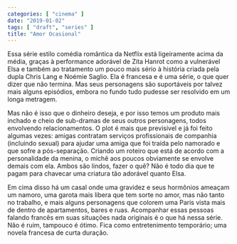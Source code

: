 ```yaml
---
categories: [ "cinema" ]
date: "2019-01-02"
tags: [ "draft", "series" ]
title: "Amor Ocasional"
---
```

Essa série estilo comédia romântica da Netflix está ligeiramente
acima da média, graças à performance adorável de Zita Hanrot como a
vulnerável Elsa e também ao tratamento um pouco mais sério à história
criada pela dupla Chris Lang e Noémie Saglio. Ela é francesa e é uma
série, o que quer dizer que não termina. Mas seus personagens são
suportáveis por talvez mais alguns episódios, embora no fundo tudo
pudesse ser resolvido em um longa metragem.

Mas não é isso que o dinheiro deseja, e por isso temos um produto
mais inchado e cheio de sub-dramas de seus outros personagens, todos
envolvendo relacionamentos. O plot é mais que previsível e já foi feito
algumas vezes: amigas contratam serviços profissionais de companhia
(incluindo sexual) para ajudar uma amiga que foi traída pelo namorado
e que sofre a pós-separação. Criando um roteiro que está de acordo
com a personalidade da menina, o michê aos poucos obviamente se envolve
demais com ela. Ambos são lindos, fazer o quê? Não é todo dia que
te pagam para chavecar uma criatura tão adorável quanto Elsa.

Em cima disso há um casal onde uma gravidez e seus hormônios ameaçam
um namoro, uma garota mais libera que tem sorte no amor, mas não tanto
no trabalho, e mais alguns personagens que colorem uma Paris vista
mais de dentro de apartamentos, bares e ruas. Acompanhar essas pessoas
falando francês em suas situações nada originais é o que há nessa
série. Não é ruim, tampouco é ótimo. Fica como entretenimento
temporário; uma novela francesa de curta duração.
